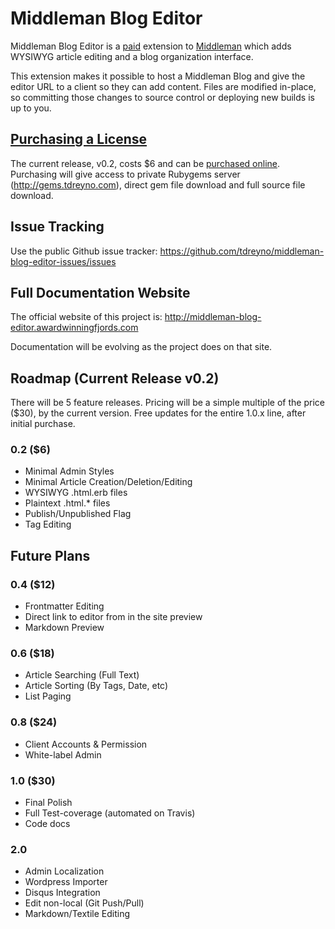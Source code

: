 # Middleman Blog Editor

Middleman Blog Editor is a [paid](http://register.tdreyno.com) extension to [Middleman](http://middlemanapp.com) which adds WYSIWYG article editing and a blog organization interface.

This extension makes it possible to host a Middleman Blog and give the editor URL to a client so they can add content. Files are modified in-place, so committing those changes to source control or deploying new builds is up to you.

## [Purchasing a License](http://register.tdreyno.com)

The current release, v0.2, costs $6 and can be [purchased online](http://register.tdreyno.com). Purchasing will give access to private Rubygems server (http://gems.tdreyno.com), direct gem file download and full source file download.

## Issue Tracking

Use the public Github issue tracker: https://github.com/tdreyno/middleman-blog-editor-issues/issues

## Full Documentation Website

The official website of this project is: http://middleman-blog-editor.awardwinningfjords.com

Documentation will be evolving as the project does on that site.

## Roadmap (Current Release v0.2)

There will be 5 feature releases. Pricing will be a simple multiple of the price ($30), by the current version. Free updates for the entire 1.0.x line, after initial purchase.

### 0.2 ($6)

* Minimal Admin Styles
* Minimal Article Creation/Deletion/Editing
* WYSIWYG .html.erb files
* Plaintext .html.* files
* Publish/Unpublished Flag
* Tag Editing

## Future Plans

### 0.4 ($12)

* Frontmatter Editing
* Direct link to editor from in the site preview
* Markdown Preview

### 0.6 ($18)

* Article Searching (Full Text)
* Article Sorting (By Tags, Date, etc)
* List Paging

### 0.8 ($24)

* Client Accounts & Permission
* White-label Admin

### 1.0 ($30)

* Final Polish
* Full Test-coverage (automated on Travis)
* Code docs

### 2.0

* Admin Localization
* Wordpress Importer
* Disqus Integration
* Edit non-local (Git Push/Pull)
* Markdown/Textile Editing